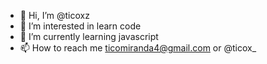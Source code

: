 - 👋 Hi, I’m @ticoxz
- 👀 I’m interested in learn code
- 🌱 I’m currently learning javascript
- 📫 How to reach me ticomiranda4@gmail.com or @ticox_

<!---
ticoxz/ticoxz is a ✨ special ✨ repository because its `README.md` (this file) appears on your GitHub profile.
You can click the Preview link to take a look at your changes.
--->

